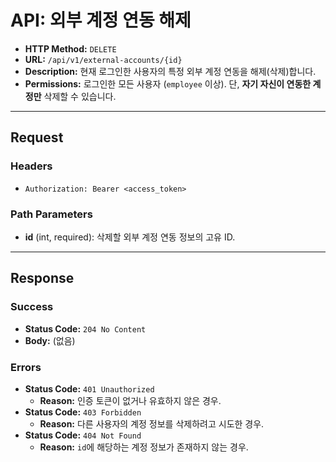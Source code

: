 # API: 외부 계정 연동 해제

- **HTTP Method:** `DELETE`
- **URL:** `/api/v1/external-accounts/{id}`
- **Description:** 현재 로그인한 사용자의 특정 외부 계정 연동을 해제(삭제)합니다.
- **Permissions:** 로그인한 모든 사용자 (`employee` 이상). 단, **자기 자신이 연동한 계정만** 삭제할 수 있습니다.

---

## Request

### Headers
- `Authorization: Bearer <access_token>`

### Path Parameters
- **id** (int, required): 삭제할 외부 계정 연동 정보의 고유 ID.

---

## Response

### Success
- **Status Code:** `204 No Content`
- **Body:** (없음)

### Errors
- **Status Code:** `401 Unauthorized`
  - **Reason:** 인증 토큰이 없거나 유효하지 않은 경우.
- **Status Code:** `403 Forbidden`
  - **Reason:** 다른 사용자의 계정 정보를 삭제하려고 시도한 경우.
- **Status Code:** `404 Not Found`
  - **Reason:** `id`에 해당하는 계정 정보가 존재하지 않는 경우.